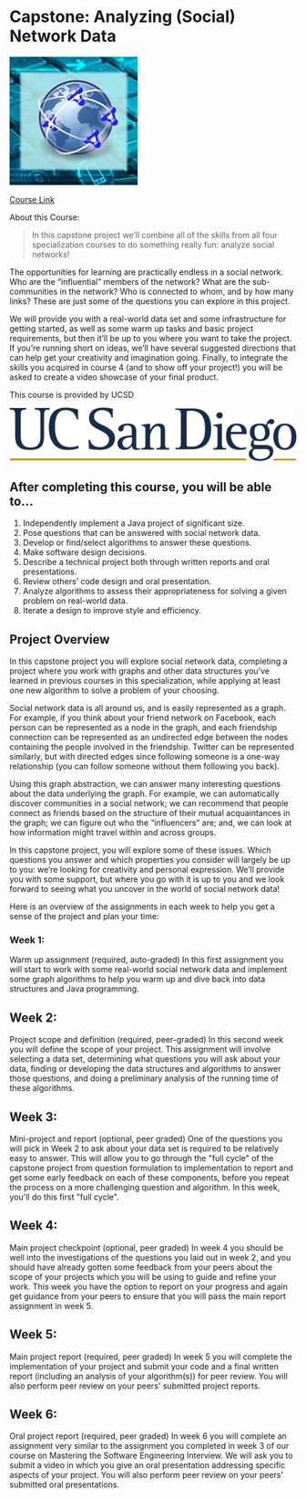 # Capstone: Analyzing (Social) Network Data

![logo](logo.jpg)

[Course Link](https://www.coursera.org/learn/intermediate-programming-capstone)

About this Course:
>In this capstone project we’ll combine  all of the skills from all four specialization courses to do something really fun: analyze social networks!  

The opportunities for learning are practically endless in a social network.  Who are the “influential” members of the network?  What are the sub-communities in the network?   Who is connected to whom, and by how many links?   These are just some of the questions you can explore in this project.

We will provide you with a real-world data set and some infrastructure for getting started, as well as some warm up tasks and basic project requirements, but then it’ll be up to you where you want to take the project.  If you’re running short on ideas, we’ll have several suggested directions that can help get your creativity and imagination going.  Finally, to integrate the skills you acquired in course 4 (and to show off your project!) you will be asked to create a video showcase of your final product.

This course is provided by UCSD

![uni_logo](ucsd.png)


## After completing this course, you will be able to...
1. Independently implement a Java project of significant size.
2. Pose questions that can be answered with social network data.
3. Develop or find/select algorithms to answer these questions.
4. Make software design decisions.
5. Describe a technical project both through written reports and oral presentations.
6. Review others’ code design and oral presentation.
7. Analyze algorithms to assess their appropriateness for solving a given problem on real-world data.
8. Iterate a design to improve style and efficiency.


## Project Overview
In this capstone project you will explore social network data, completing a project where you work with graphs and other data structures you’ve learned in previous courses in this specialization, while applying at least one new algorithm to solve a problem of your choosing.

Social network data is all around us, and is easily represented as a graph. For example, if you think about your friend network on Facebook, each person can be represented as a node in the graph, and each friendship connection can be represented as an undirected edge between the nodes containing the people involved in the friendship. Twitter can be represented similarly, but with directed edges since following someone is a one-way relationship (you can follow someone without them following you back).

Using this graph abstraction, we can answer many interesting questions about the data underlying the graph. For example, we can automatically discover communities in a social network; we can recommend that people connect as friends based on the structure of their mutual acquaintances in the graph; we can figure out who the “influencers” are; and, we can look at how information might travel within and across groups.

In this capstone project, you will explore some of these issues. Which questions you answer and which properties you consider will largely be up to you: we’re looking for creativity and personal expression. We’ll provide you with some support, but where you go with it is up to you and we look forward to seeing what you uncover in the world of social network data!



Here is an overview of the assignments in each week to help you get a sense of the project and plan your time:

### Week 1:
Warm up assignment (required, auto-graded) In this first assignment you will start to work with some real-world social network data and implement some graph algorithms to help you warm up and dive back into data structures and Java programming.  

## Week 2:
Project scope and definition (required, peer-graded) In this second week you will define the scope of your project. This assignment will involve selecting a data set, determining what questions you will ask about your data, finding or developing the data structures and algorithms to answer those questions, and doing a preliminary analysis of the running time of these algorithms.  

## Week 3:
Mini-project and report (optional, peer graded) One of the questions you will pick in Week 2 to ask about your data set is required to be relatively easy to answer. This will allow you to go through the "full cycle" of the capstone project from question formulation to implementation to report and get some early feedback on each of these components, before you repeat the process on a more challenging question and algorithm. In this week, you'll do this first "full cycle".  

## Week 4:
Main project checkpoint (optional, peer graded) In week 4 you should be well into the investigations of the questions you laid out in week 2, and you should have already gotten some feedback from your peers about the scope of your projects which you will be using to guide and refine your work. This week you have the option to report on your progress and again get guidance from your peers to ensure that you will pass the main report assignment in week 5.  

## Week 5:
Main project report (required, peer graded) In week 5 you will complete the implementation of your project and submit your code and a final written report (including an analysis of your algorithm(s)) for peer review. You will also perform peer review on your peers' submitted project reports.  

## Week 6:
Oral project report (required, peer graded) In week 6 you will complete an assignment very similar to the assignment you completed in week 3 of our course on Mastering the Software Engineering Interview. We will ask you to submit a video in which you give an oral presentation addressing specific aspects of your project. You will also perform peer review on your peers' submitted oral presentations.
